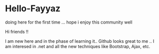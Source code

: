 # Hello-Fayyaz
doing here for the first time ... hope i enjoy this community well

Hi friends !!

I am new here and in the phase of learning it.. Github looks great to me ..
I am interesed in .net and all the new techniques like Bootstrap, Ajax, etc.
